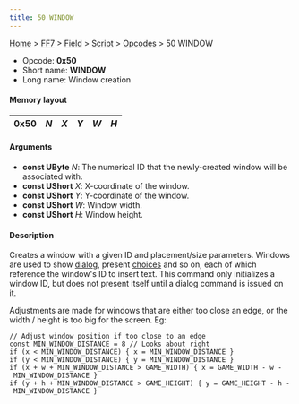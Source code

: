 ```yaml
---
title: 50 WINDOW
---
```


[Home](../../../../Main%20Page.md) > [FF7](../../../../FF7.md) > [Field](../../../Field.md) > [Script](../../Script.md) > [Opcodes](../Opcodes.md) > 50 WINDOW

-   Opcode: **0x50**
-   Short name: **WINDOW**
-   Long name: Window creation

#### Memory layout

| 0x50 | *N* | *X* | *Y* | *W* | *H* |
|------|-----|-----|-----|-----|-----|

#### Arguments

-   **const UByte** *N*: The numerical ID that the newly-created window
    will be associated with.
-   **const UShort** *X*: X-coordinate of the window.
-   **const UShort** *Y*: Y-coordinate of the window.
-   **const UShort** *W*: Window width.
-   **const UShort** *H*: Window height.

#### Description

Creates a window with a given ID and placement/size parameters. Windows
are used to show [dialog][], present [choices][] and so on, each of
which reference the window's ID to insert text. This command only
initializes a window ID, but does not present itself until a dialog
command is issued on it.

Adjustments are made for windows that are either too close an edge, or
the width / height is too big for the screen. Eg:

`// Adjust window position if too close to an edge`  
`const MIN_WINDOW_DISTANCE = 8 // Looks about right`  
`if (x < MIN_WINDOW_DISTANCE) { x = MIN_WINDOW_DISTANCE }`  
`if (y < MIN_WINDOW_DISTANCE) { y = MIN_WINDOW_DISTANCE }`  
`if (x + w + MIN_WINDOW_DISTANCE > GAME_WIDTH) { x = GAME_WIDTH - w - MIN_WINDOW_DISTANCE }`  
`if (y + h + MIN_WINDOW_DISTANCE > GAME_HEIGHT) { y = GAME_HEIGHT - h - MIN_WINDOW_DISTANCE }`

  [dialog]: 40%20MESSAGE.md "wikilink"
  [choices]: 48%20ASK.md "wikilink"
